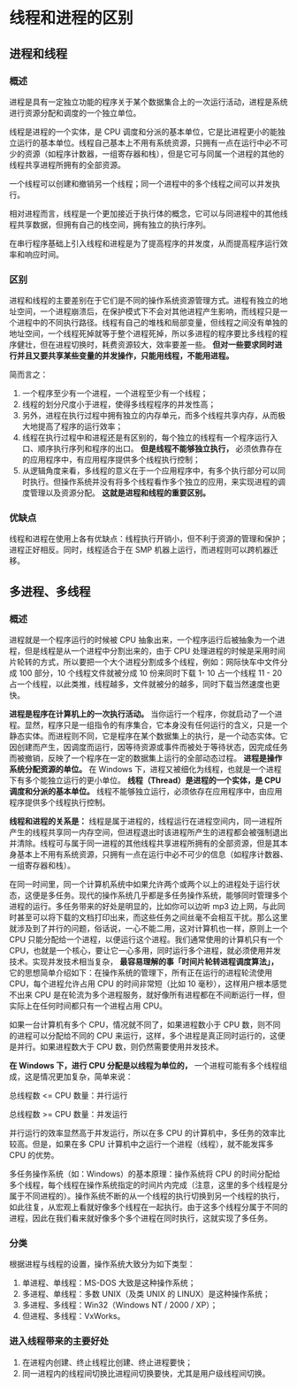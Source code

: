 # 线程和进程的区别

## 进程和线程

### 概述

进程是具有一定独立功能的程序关于某个数据集合上的一次运行活动，进程是系统进行资源分配和调度的一个独立单位。

线程是进程的一个实体，是 CPU 调度和分派的基本单位，它是比进程更小的能独立运行的基本单位。线程自己基本上不用有系统资源，只拥有一点在运行中必不可少的资源（如程序计数器，一组寄存器和栈），但是它可与同属一个进程的其他的线程共享进程所拥有的全部资源。

一个线程可以创建和撤销另一个线程；同一个进程中的多个线程之间可以并发执行。

相对进程而言，线程是一个更加接近于执行体的概念，它可以与同进程中的其他线程共享数据，但拥有自己的栈空间，拥有独立的执行序列。

在串行程序基础上引入线程和进程是为了提高程序的并发度，从而提高程序运行效率和响应时间。

### 区别

进程和线程的主要差别在于它们是不同的操作系统资源管理方式。进程有独立的地址空间，一个进程崩溃后，在保护模式下不会对其他进程产生影响，而线程只是一个进程中的不同执行路径。线程有自己的堆栈和局部变量，但线程之间没有单独的地址空间，一个线程死掉就等于整个进程死掉，所以多进程的程序要比多线程的程序健壮，但在进程切换时，耗费资源较大，效率要差一些。 **但对一些要求同时进行并且又要共享某些变量的并发操作，只能用线程，不能用进程。**

简而言之：

1. 一个程序至少有一个进程，一个进程至少有一个线程；
2. 线程的划分尺度小于进程，使得多线程程序的并发性高；
3. 另外，进程在执行过程中拥有独立的内存单元，而多个线程共享内存，从而极大地提高了程序的运行效率；
4. 线程在执行过程中和进程还是有区别的，每个独立的线程有一个程序运行入口、顺序执行序列和程序的出口。 **但是线程不能够独立执行，** 必须依靠存在的应用程序中，有应用程序提供多个线程执行控制；
5. 从逻辑角度来看，多线程的意义在于一个应用程序中，有多个执行部分可以同时执行。但操作系统并没有将多个线程看作多个独立的应用，来实现进程的调度管理以及资源分配。 **这就是进程和线程的重要区别。**

### 优缺点

线程和进程在使用上各有优缺点：线程执行开销小，但不利于资源的管理和保护；进程正好相反。同时，线程适合于在 SMP 机器上运行，而进程则可以跨机器迁移。

## 多进程、多线程

### 概述

进程就是一个程序运行的时候被 CPU 抽象出来，一个程序运行后被抽象为一个进程，但是线程是从一个进程中分割出来的，由于 CPU 处理进程的时候是采用时间片轮转的方式，所以要把一个大个进程分割成多个线程，例如：网际快车中文件分成 100 部分，10 个线程文件就被分成 10 份来同时下载 1- 10 占一个线程 11 - 20 占一个线程，以此类推，线程越多，文件就被分的越多，同时下载当然速度也更快。

**进程是程序在计算机上的一次执行活动。** 当你运行一个程序，你就启动了一个进程。显然，程序只是一组指令的有序集合，它本身没有任何运行的含义，只是一个静态实体。而进程则不同，它是程序在某个数据集上的执行，是一个动态实体。它因创建而产生，因调度而运行，因等待资源或事件而被处于等待状态，因完成任务而被撤销，反映了一个程序在一定的数据集上运行的全部动态过程。 **进程是操作系统分配资源的单位。** 在 Windows 下，进程又被细化为线程，也就是一个进程下有多个能独立运行的更小单位。 **线程（Thread）是进程的一个实体，是 CPU 调度和分派的基本单位。** 线程不能够独立运行，必须依存在应用程序中，由应用程序提供多个线程执行控制。

**线程和进程的关系是：** 线程是属于进程的，线程运行在进程空间内，同一进程所产生的线程共享同一内存空间，但进程退出时该进程所产生的进程都会被强制退出并清除。线程可与属于同一进程的其他线程共享进程所拥有的全部资源，但是其本身基本上不用有系统资源，只拥有一点在运行中必不可少的信息（如程序计数器、一组寄存器和栈）。

在同一时间里，同一个计算机系统中如果允许两个或两个以上的进程处于运行状态，这便是多任务。现代的操作系统几乎都是多任务操作系统，能够同时管理多个进程的运行。多任务带来的好处是明显的，比如你可以边听 mp3 边上网，与此同时甚至可以将下载的文档打印出来，而这些任务之间丝毫不会相互干扰。那么这里就涉及到了并行的问题，俗话说，一心不能二用，这对计算机也一样，原则上一个 CPU 只能分配给一个进程，以便运行这个进程。我们通常使用的计算机只有一个 CPU，也就是一个核心，要让它一心多用，同时运行多个进程，就必须使用并发技术。实现并发技术相当复杂， **最容易理解的事「时间片轮转进程调度算法」，** 它的思想简单介绍如下：在操作系统的管理下，所有正在运行的进程轮流使用 CPU，每个进程允许占用 CPU 的时间非常短（比如 10 毫秒），这样用户根本感觉不出来 CPU 是在轮流为多个进程服务，就好像所有进程都在不间断运行一样，但实际上在任何时间都只有一个进程占用 CPU。

如果一台计算机有多个 CPU，情况就不同了，如果进程数小于 CPU 数，则不同的进程可以分配给不同的 CPU 来运行，这样，多个进程是真正同时运行的，这便是并行。如果进程数大于 CPU 数，则仍然需要使用并发技术。

**在 Windows 下，进行 CPU 分配是以线程为单位的，** 一个进程可能有多个线程组成，这是情况更加复杂，简单来说：

总线程数 <= CPU 数量：并行运行

总线程数 >= CPU 数量：并发运行

并行运行的效率显然高于并发运行，所以在多 CPU 的计算机中，多任务的效率比较高。但是，如果在多 CPU 计算机中之运行一个进程（线程），就不能发挥多 CPU 的优势。

多任务操作系统（如：Windows）的基本原理：操作系统将 CPU 的时间分配给多个线程，每个线程在操作系统指定的时间片内完成（注意，这里的多个线程是分属于不同进程的）。操作系统不断的从一个线程的执行切换到另一个线程的执行，如此往复，从宏观上看就好像多个线程在一起执行。由于这多个线程分属于不同的进程，因此在我们看来就好像多个多个进程在同时执行，这就实现了多任务。

### 分类

根据进程与线程的设置，操作系统大致分为如下类型：

1. 单进程、单线程：MS-DOS 大致是这种操作系统；
2. 多进程、单线程：多数 UNIX（及类 UNIX 的 LINUX）是这种操作系统；
3. 多进程、多线程：Win32（Windows NT / 2000 / XP）；
4. 但进程、多线程：VxWorks。

### 进入线程带来的主要好处

1. 在进程内创建、终止线程比创建、终止进程要快；
2. 同一进程内的线程间切换比进程间切换要快，尤其是用户级线程间切换。
